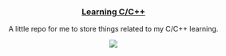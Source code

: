 <h3 align="center"><ins>Learning C/C++</ins></h3>

<p align="center">
A little repo for me to store things related to my C/C++ learning. 
</p>

<p align="center">
<img src="https://github.com/user-attachments/assets/75308f90-3d20-4419-8656-0ab017f71823"/>
</p>
